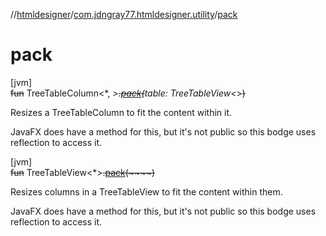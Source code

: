 //[htmldesigner](../../index.md)/[com.jdngray77.htmldesigner.utility](index.md)/[pack](pack.md)

# pack

[jvm]\
~~fun~~ TreeTableColumn&lt;*, *&gt;~~.~~[~~pack~~](pack.md)~~(~~table: TreeTableView&lt;*&gt;~~)~~

Resizes a TreeTableColumn to fit the content within it.

JavaFX does have a method for this, but it's not public so this bodge uses reflection to access it.

[jvm]\
~~fun~~ TreeTableView&lt;*&gt;~~.~~[~~pack~~](pack.md)~~(~~~~)~~

Resizes columns in a TreeTableView to fit the content within them.

JavaFX does have a method for this, but it's not public so this bodge uses reflection to access it.
